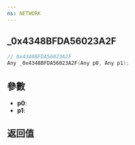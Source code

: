 ```yaml
---
ns: NETWORK
---
```

## _0x4348BFDA56023A2F

```c
// 0x4348BFDA56023A2F
Any _0x4348BFDA56023A2F(Any p0, Any p1);
```


## 參數
* **p0**: 
* **p1**: 

## 返回值
